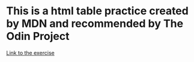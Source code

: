# This is a html table practice created by MDN and recommended by The Odin Project
[Link to the exercise](https://developer.mozilla.org/en-US/docs/Learn/HTML/Tables/Structuring_planet_data)